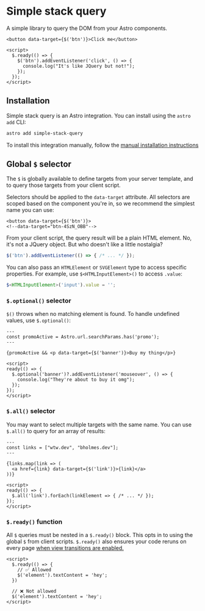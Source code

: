 # Simple stack query

A simple library to query the DOM from your Astro components.

```astro
<button data-target={$('btn')}>Click me</button>

<script>
  $.ready(() => {
    $('btn').addEventListener('click', () => {
      console.log("It's like JQuery but not!");
    });
  });
</script>
```

## Installation

Simple stack query is an Astro integration. You can install using the `astro add` CLI:

```bash
astro add simple-stack-query
```

To install this integration manually, follow the [manual installation instructions](https://docs.astro.build/en/guides/integrations-guide/#manual-installation)

## Global `$` selector

The `$` is globally available to define targets from your server template, and to query those targets from your client script.

Selectors should be applied to the `data-target` attribute. All selectors are scoped based on the component you're in, so we recommend the simplest name you can use:

```astro
<button data-target={$('btn')}>
<!--data-target="btn-4SzN_OBB"-->
```

From your client script, the query result will be a plain HTML element. No, it's not a JQuery object. But who doesn't like a little nostalgia?

```ts
$('btn').addEventListener(() => { /* ... */ });
```

You can also pass an `HTMLElement` or `SVGElement` type to access specific properties. For example, use `$<HTMLInputElement>()` to access `.value`:

```ts
$<HTMLInputElement>('input').value = '';
```

### `$.optional()` selector

`$()` throws when no matching element is found. To handle undefined values, use `$.optional()`:

```astro
---
const promoActive = Astro.url.searchParams.has('promo');
---

{promoActive && <p data-target={$('banner')}>Buy my thing</p>}

<script>
ready(() => {
  $.optional('banner')?.addEventListener('mouseover', () => {
    console.log("They're about to buy it omg");
  });
});
</script>
```

### `$.all()` selector

You may want to select multiple targets with the same name. You can use `$.all()` to query for an array of results:

```astro
---
const links = ["wtw.dev", "bholmes.dev"];
---

{links.map(link => (
  <a href={link} data-target={$('link')}>{link}</a>
))}

<script>
ready(() => {
  $.all('link').forEach(linkElement => { /* ... */ });
});
</script>
```

### `$.ready()` function

All `$` queries must be nested in a `$.ready()` block. This opts in to using the global `$` from client scripts. `$.ready()` also ensures your code reruns on every page [when view transitions are enabled.](https://docs.astro.build/en/guides/view-transitions/)

```astro
<script>
  $.ready(() => {
    // ✅ Allowed
    $('element').textContent = 'hey';
  })

  // ❌ Not allowed
  $('element').textContent = 'hey';
</script>

